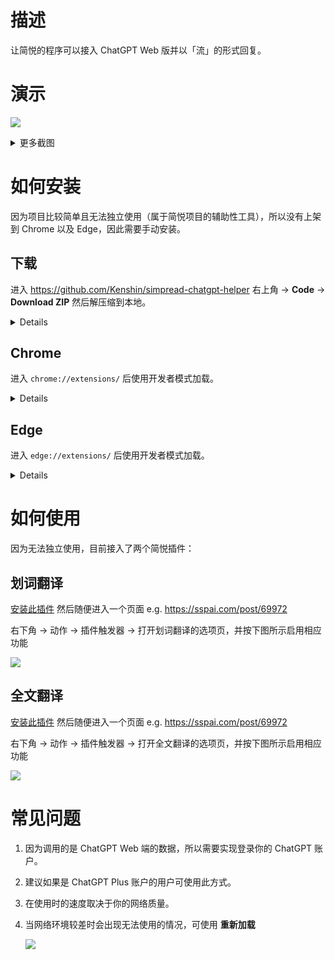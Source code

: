 # 描述

让简悦的程序可以接入 ChatGPT Web 版并以「流」的形式回复。

# 演示

![](https://github.com/Kenshin/simpread/assets/81074/04f647ba-bd67-471c-84ad-ad71929b8e19)

<details><summary>更多截图</summary>
  <img src="https://github.com/Kenshin/simpread/assets/81074/2505c50d-4c04-4c62-96a5-979464846579"/>
</details>

# 如何安装

因为项目比较简单且无法独立使用（属于简悦项目的辅助性工具），所以没有上架到 Chrome 以及 Edge，因此需要手动安装。

## 下载

进入 https://github.com/Kenshin/simpread-chatgpt-helper 右上角 → **Code** → **Download ZIP** 然后解压缩到本地。

<details>
  <img src="https://github.com/Kenshin/simpread/assets/81074/3d11bb66-82b5-4242-8d6b-be519891bd04">
</details>

## Chrome

进入 `chrome://extensions/` 后使用开发者模式加载。

<details>
  <img src="https://github.com/Kenshin/simpread/assets/81074/32a8c9ca-0dce-4af9-bf41-079cdbb91bae">
</details>

## Edge

进入 `edge://extensions/` 后使用开发者模式加载。

<details>
  <img src="https://github.com/Kenshin/simpread/assets/81074/82939d47-e442-477d-98ed-1a74cc9eb702">
</details>

# 如何使用

因为无法独立使用，目前接入了两个简悦插件：

## 划词翻译

[安装此插件](https://simpread.ksria.cn/plugins/details/ohnTKVHz4a) 然后随便进入一个页面 e.g. https://sspai.com/post/69972

右下角 → 动作 → 插件触发器 → 打开划词翻译的选项页，并按下图所示启用相应功能

![](https://github.com/Kenshin/simpread/assets/81074/15ddcbd1-f1b0-4be3-b6af-eed75add2136)

## 全文翻译

[安装此插件](https://simpread.ksria.cn/plugins/details/Y7JxbP7B4H) 然后随便进入一个页面 e.g. https://sspai.com/post/69972

右下角 → 动作 → 插件触发器 → 打开全文翻译的选项页，并按下图所示启用相应功能

![](https://github.com/Kenshin/simpread/assets/81074/26bd9d90-8d2e-480c-a186-cd0b4bb07767)

# 常见问题

1. 因为调用的是 ChatGPT Web 端的数据，所以需要实现登录你的 ChatGPT 账户。

2. 建议如果是 ChatGPT Plus 账户的用户可使用此方式。

3. 在使用时的速度取决于你的网络质量。

4. 当网络环境较差时会出现无法使用的情况，可使用 **重新加载**

   ![](https://github.com/Kenshin/simpread/assets/81074/5fec9796-c864-46f6-86c2-1d932f21ab2a)